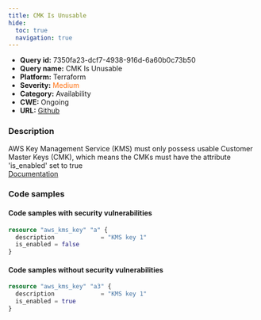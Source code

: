 ```yaml
---
title: CMK Is Unusable
hide:
  toc: true
  navigation: true
---
```


<style>
  .highlight .hll {
    background-color: #ff171742;
  }
  .md-content {
    max-width: 1100px;
    margin: 0 auto;
  }
</style>

-   **Query id:** 7350fa23-dcf7-4938-916d-6a60b0c73b50
-   **Query name:** CMK Is Unusable
-   **Platform:** Terraform
-   **Severity:** <span style="color:#ff7213">Medium</span>
-   **Category:** Availability
-   **CWE:** Ongoing
-   **URL:** [Github](https://github.com/Checkmarx/kics/tree/master/assets/queries/terraform/aws/cmk_is_unusable)

### Description
AWS Key Management Service (KMS) must only possess usable Customer Master Keys (CMK), which means the CMKs must have the attribute 'is_enabled' set to true<br>
[Documentation](https://registry.terraform.io/providers/hashicorp/aws/latest/docs/resources/kms_key#is_enabled)

### Code samples
#### Code samples with security vulnerabilities
```tf title="Positive test num. 1 - tf file" hl_lines="3"
resource "aws_kms_key" "a" {
  description             = "KMS key 1"
  is_enabled = false
}

```


#### Code samples without security vulnerabilities
```tf title="Negative test num. 1 - tf file"
resource "aws_kms_key" "a3" {
  description             = "KMS key 1"
  is_enabled = true
}

```
